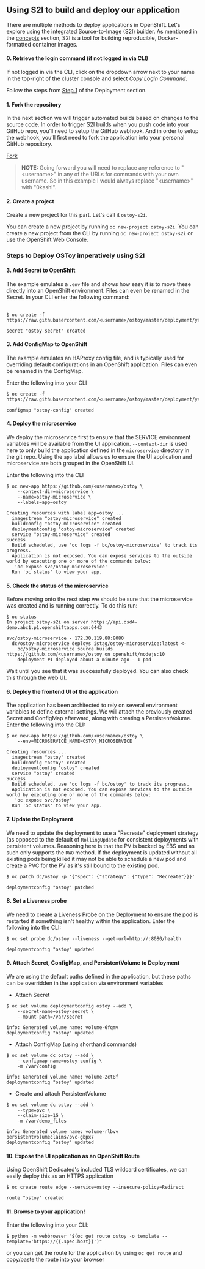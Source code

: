 ## Using S2I to build and deploy our application

There are multiple methods to deploy applications in OpenShift. Let's explore using the integrated Source-to-Image (S2I) builder. As mentioned in the [concepts](/OSD4/2-concepts.md) section, S2I is a tool for building reproducible, Docker-formatted container images. 

#### 0. Retrieve the login command (if not logged in via CLI)
If not logged in via the CLI, click on the dropdown arrow next to your name in the top-right of the cluster console and select *Copy Login Command*.

Follow the steps from [Step 1](/OSD4/4-deployment.md#1-retrieve-the-login-command) of the Deployment section.

#### 1. Fork the repository
In the next section we will trigger automated builds based on changes to the source code. In order to trigger S2I builds when you push code into your GitHub repo, you’ll need to setup the GitHub webhook.  And in order to setup the webhook, you’ll first need to fork the application into your personal GitHub repository.

<a class="github-button" href="https://github.com/openshift-cs/ostoy/fork" data-icon="octicon-repo-forked" data-size="large" aria-label="Fork openshift-cs/ostoy on GitHub">Fork</a>

> **NOTE:** Going forward you will need to replace any reference to "\<username>" in any of the URLs for commands with your own username.  So in this example I would always replace "\<username>" with "0kashi".

#### 2. Create a project
Create a new project for this part. Let's call it `ostoy-s2i`.  

You can create a new project by running `oc new-project ostoy-s2i`. You can create a new project from the CLI by running `oc new-project ostoy-s2i` or use the OpenShift Web Console.

### Steps to Deploy OSToy imperatively using S2I

#### 3. Add Secret to OpenShift
The example emulates a `.env` file and shows how easy it is to move these directly into an OpenShift environment. Files can even be renamed in the Secret.  In your CLI enter the following command:<br><br>
```
$ oc create -f https://raw.githubusercontent.com/<username>/ostoy/master/deployment/yaml/secret.yaml

secret "ostoy-secret" created
```

#### 3. Add ConfigMap to OpenShift
The example emulates an HAProxy config file, and is typically used for overriding default configurations in an OpenShift application. Files can even be renamed in the ConfigMap.

Enter the following into your CLI 
```
$ oc create -f https://raw.githubusercontent.com/<username>/ostoy/master/deployment/yaml/configmap.yaml

configmap "ostoy-config" created
```

#### 4. Deploy the microservice
We deploy the microservice first to ensure that the SERVICE environment variables will be available from the UI application. `--context-dir` is used here to only build the application defined in the `microservice` directory in the git repo. Using the `app` label allows us to ensure the UI application and microservice are both grouped in the OpenShift UI.  

Enter the following into the CLI
```
$ oc new-app https://github.com/<username>/ostoy \
    --context-dir=microservice \
    --name=ostoy-microservice \
    --labels=app=ostoy

Creating resources with label app=ostoy ...
  imagestream "ostoy-microservice" created
  buildconfig "ostoy-microservice" created
  deploymentconfig "ostoy-microservice" created
  service "ostoy-microservice" created
Success
  Build scheduled, use 'oc logs -f bc/ostoy-microservice' to track its progress.
  Application is not exposed. You can expose services to the outside world by executing one or more of the commands below:
   'oc expose svc/ostoy-microservice'
  Run 'oc status' to view your app.
```
#### 5. Check the status of the microservice
Before moving onto the next step we should be sure that the microservice was created and is running correctly.  To do this run:

```
$ oc status
In project ostoy-s2i on server https://api.osd4-demo.abc1.p1.openshiftapps.com:6443

svc/ostoy-microservice - 172.30.119.88:8080
  dc/ostoy-microservice deploys istag/ostoy-microservice:latest <-
    bc/ostoy-microservice source builds https://github.com/<username>/ostoy on openshift/nodejs:10 
    deployment #1 deployed about a minute ago - 1 pod
``` 

Wait until you see that it was successfully deployed. You can also check this through the web UI.

#### 6. Deploy the frontend UI of the application
The application has been architected to rely on several environment variables to define external settings. We will attach the previously created Secret and ConfigMap afterward, along with creating a PersistentVolume.  Enter the following into the CLI:
```
$ oc new-app https://github.com/<username>/ostoy \
    --env=MICROSERVICE_NAME=OSTOY_MICROSERVICE

Creating resources ...
  imagestream "ostoy" created
  buildconfig "ostoy" created
  deploymentconfig "ostoy" created
  service "ostoy" created
Success
  Build scheduled, use 'oc logs -f bc/ostoy' to track its progress.
  Application is not exposed. You can expose services to the outside world by executing one or more of the commands below:
   'oc expose svc/ostoy'
  Run 'oc status' to view your app.
```

#### 7. Update the Deployment 
We need to update the deployment to use a "Recreate" deployment strategy (as opposed to the default of `RollingUpdate` for consistent deployments with persistent volumes. Reasoning here is that the PV is backed by EBS and as such only supports the `RWO` method.  If the deployment is updated without all existing pods being killed it may not be able to schedule a new pod and create a PVC for the PV as it's still bound to the existing pod.
```
$ oc patch dc/ostoy -p '{"spec": {"strategy": {"type": "Recreate"}}}'

deploymentconfig "ostoy" patched
```

#### 8. Set a Liveness probe 
We need to create a Liveness Probe on the Deployment to ensure the pod is restarted if something isn't healthy within the application.  Enter the following into the CLI:
```
$ oc set probe dc/ostoy --liveness --get-url=http://:8080/health

deploymentconfig "ostoy" updated
```

#### 9. Attach Secret, ConfigMap, and PersistentVolume to Deployment
We are using the default paths defined in the application, but these paths can be overridden in the application via environment variables

- Attach Secret
```
$ oc set volume deploymentconfig ostoy --add \
    --secret-name=ostoy-secret \
    --mount-path=/var/secret

info: Generated volume name: volume-6fqmv
deploymentconfig "ostoy" updated
```

- Attach ConfigMap (using shorthand commands)
```
$ oc set volume dc ostoy --add \
    --configmap-name=ostoy-config \
    -m /var/config

info: Generated volume name: volume-2ct8f
deploymentconfig "ostoy" updated
```

- Create and attach PersistentVolume
```
$ oc set volume dc ostoy --add \
    --type=pvc \
    --claim-size=1G \
    -m /var/demo_files

info: Generated volume name: volume-rlbvv
persistentvolumeclaims/pvc-gbpx7
deploymentconfig "ostoy" updated
```

#### 10. Expose the UI application as an OpenShift Route
Using OpenShift Dedicated's included TLS wildcard certificates, we can easily deploy this as an HTTPS application
```
$ oc create route edge --service=ostoy --insecure-policy=Redirect

route "ostoy" created
```

#### 11. Browse to your application!
Enter the following into your CLI:

`$ python -m webbrowser "$(oc get route ostoy -o template --template='https://{{.spec.host}}')"`

or you can get the route for the application by using `oc get route` and copy/paste the route into your browser
